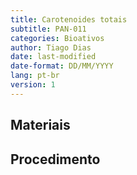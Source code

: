 ```yaml
---
title: Carotenoides totais
subtitle: PAN-011
categories: Bioativos
author: Tiago Dias
date: last-modified
date-format: DD/MM/YYYY
lang: pt-br
version: 1
---
```


## Materiais

## Procedimento
